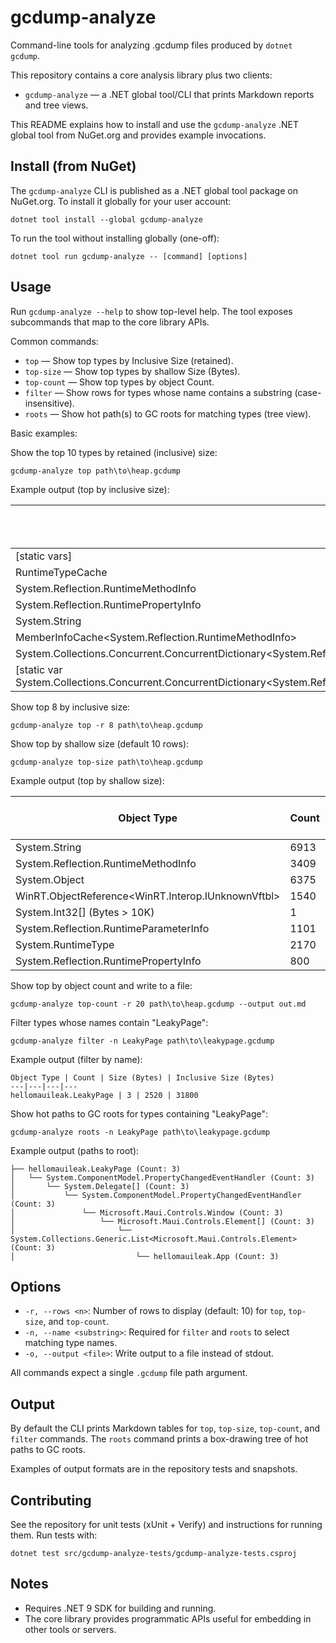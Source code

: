 # gcdump-analyze

Command-line tools for analyzing .gcdump files produced by `dotnet gcdump`.

This repository contains a core analysis library plus two clients:

- `gcdump-analyze` — a .NET global tool/CLI that prints Markdown reports and tree views.

This README explains how to install and use the `gcdump-analyze` .NET global tool from NuGet.org and provides example invocations.

## Install (from NuGet)

The `gcdump-analyze` CLI is published as a .NET global tool package on NuGet.org. To install it globally for your user account:

```pwsh
dotnet tool install --global gcdump-analyze
```

To run the tool without installing globally (one-off):

```pwsh
dotnet tool run gcdump-analyze -- [command] [options]
```

## Usage

Run `gcdump-analyze --help` to show top-level help. The tool exposes subcommands that map to the core library APIs.

Common commands:

- `top` — Show top types by Inclusive Size (retained).
- `top-size` — Show top types by shallow Size (Bytes).
- `top-count` — Show top types by object Count.
- `filter` — Show rows for types whose name contains a substring (case-insensitive).
- `roots` — Show hot path(s) to GC roots for matching types (tree view).

Basic examples:

Show the top 10 types by retained (inclusive) size:

```pwsh
gcdump-analyze top path\to\heap.gcdump
```

Example output (top by inclusive size):

Object Type | Count | Size (Bytes) | Inclusive Size (Bytes)
---|---|---|---
[static vars] | 1 | 0 | 2350790
RuntimeTypeCache | 108 | 17280 | 667785
System.Reflection.RuntimeMethodInfo | 3409 | 354536 | 662698
System.Reflection.RuntimePropertyInfo | 800 | 83200 | 576762
System.String | 6913 | 518562 | 518562
MemberInfoCache<System.Reflection.RuntimeMethodInfo> | 83 | 4648 | 438171
System.Collections.Concurrent.ConcurrentDictionary<System.Reflection.MemberInfo,System.ComponentModel.TypeConverter> | 1 | 32 | 384470
[static var System.Collections.Concurrent.ConcurrentDictionary<System.Reflection.MemberInfo,System.ComponentModel.TypeConverter>.s_converterCache] | 1 | 0 | 384470

Show top 8 by inclusive size:

```pwsh
gcdump-analyze top -r 8 path\to\heap.gcdump
```

Show top by shallow size (default 10 rows):

```pwsh
gcdump-analyze top-size path\to\heap.gcdump
```

Example output (top by shallow size):

Object Type | Count | Size (Bytes) | Inclusive Size (Bytes)
---|---|---|---
System.String | 6913 | 518562 | 518562
System.Reflection.RuntimeMethodInfo | 3409 | 354536 | 662698
System.Object | 6375 | 153000 | 153000
WinRT.ObjectReference<WinRT.Interop.IUnknownVftbl> | 1540 | 98560 | 98560
System.Int32[] (Bytes > 10K) | 1 | 98352 | 98352
System.Reflection.RuntimeParameterInfo | 1101 | 96888 | 218654
System.RuntimeType | 2170 | 86800 | 86800
System.Reflection.RuntimePropertyInfo | 800 | 83200 | 576762

Show top by object count and write to a file:

```pwsh
gcdump-analyze top-count -r 20 path\to\heap.gcdump --output out.md
```

Filter types whose names contain "LeakyPage":

```pwsh
gcdump-analyze filter -n LeakyPage path\to\leakypage.gcdump
```

Example output (filter by name):

```text
Object Type | Count | Size (Bytes) | Inclusive Size (Bytes)
---|---|---|---
hellomauileak.LeakyPage | 3 | 2520 | 31800
```

Show hot paths to GC roots for types containing "LeakyPage":

```pwsh
gcdump-analyze roots -n LeakyPage path\to\leakypage.gcdump
```

Example output (paths to root):

```text
├── hellomauileak.LeakyPage (Count: 3)
│   └── System.ComponentModel.PropertyChangedEventHandler (Count: 3)
│       └── System.Delegate[] (Count: 3)
│           └── System.ComponentModel.PropertyChangedEventHandler (Count: 3)
│               └── Microsoft.Maui.Controls.Window (Count: 3)
│                   └── Microsoft.Maui.Controls.Element[] (Count: 3)
│                       └── System.Collections.Generic.List<Microsoft.Maui.Controls.Element> (Count: 3)
│                           └── hellomauileak.App (Count: 3)
```

## Options

- `-r, --rows <n>`: Number of rows to display (default: 10) for `top`, `top-size`, and `top-count`.
- `-n, --name <substring>`: Required for `filter` and `roots` to select matching type names.
- `-o, --output <file>`: Write output to a file instead of stdout.

All commands expect a single `.gcdump` file path argument.

## Output

By default the CLI prints Markdown tables for `top`, `top-size`, `top-count`, and `filter` commands. The `roots` command prints a box-drawing tree of hot paths to GC roots.

Examples of output formats are in the repository tests and snapshots.

## Contributing

See the repository for unit tests (xUnit + Verify) and instructions for running them. Run tests with:

```pwsh
dotnet test src/gcdump-analyze-tests/gcdump-analyze-tests.csproj
```

## Notes

- Requires .NET 9 SDK for building and running.
- The core library provides programmatic APIs useful for embedding in other tools or servers.
